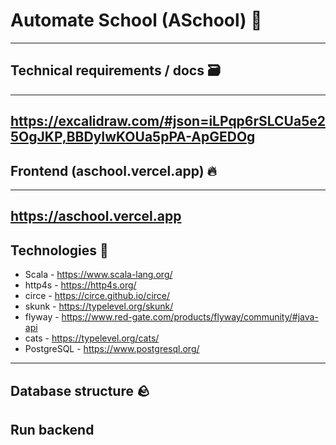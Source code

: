 # Automate School (ASchool) 🏫
---
## Technical requirements / docs 🗃️
---
https://excalidraw.com/#json=iLPqp6rSLCUa5e25OgJKP,BBDyIwKOUa5pPA-ApGEDOg
---
## Frontend (aschool.vercel.app) 🔥
---
https://aschool.vercel.app
---
## Technologies 🚀
- Scala - https://www.scala-lang.org/
- http4s - https://http4s.org/
- circe - https://circe.github.io/circe/
- skunk - https://typelevel.org/skunk/
- flyway - https://www.red-gate.com/products/flyway/community/#java-api
- cats - https://typelevel.org/cats/
- PostgreSQL - https://www.postgresql.org/
---
## Database structure 🪨

## Run backend
